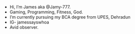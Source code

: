 - Hi, I’m James aka @Jamy-777.
- Gaming, Programming, Fitness, God.
- I’m currently pursuing my BCA degree from UPES, Dehradun
- IG- jamessayswhoa
- Avid observer.
